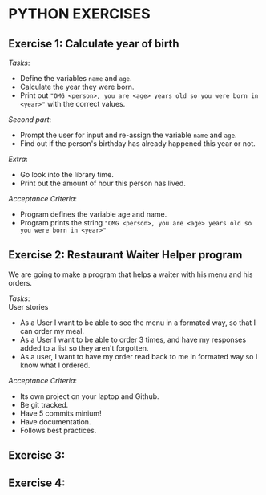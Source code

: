# PYTHON EXERCISES

## Exercise 1: Calculate year of birth

*Tasks*:
- Define the variables `name` and `age`.
- Calculate the year they were born.
- Print out `"OMG <person>, you are <age> years old so you were born in <year>"` with the correct values.

*Second part*:

- Prompt the user for input and re-assign the variable `name` and `age`.
- Find out if the person's birthday has already happened this year or not.

*Extra*:

- Go look into the library time.
- Print out the amount of hour this person has lived.

*Acceptance Criteria*:

- Program defines the variable age and name.
- Program prints the string `"OMG <person>, you are <age> years old so you were born in <year>"`

## Exercise 2: Restaurant Waiter Helper program
We are going to make a program that helps a waiter with his menu and his orders.

*Tasks*: <br/>
User stories
- As a User I want to be able to see the menu in a formated way, so that I can order my meal.
- As a User I want to be able to order 3 times, and have my responses added to a list so they aren't forgotten.
- As a user, I want to have my order read back to me in formated way so I know what I ordered.

*Acceptance Criteria*:

- Its own project on your laptop and Github.
- Be git tracked.
- Have 5 commits minium!
- Have documentation.
- Follows best practices.

## Exercise 3:

## Exercise 4:
